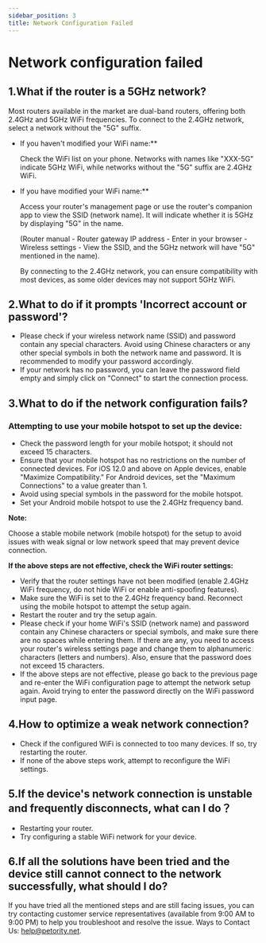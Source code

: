 ```yaml
---
sidebar_position: 3
title: Network Configuration Failed
---
```


# Network configuration failed
## 1.What if the router is a 5GHz network?
Most routers available in the market are dual-band routers, offering both 2.4GHz and 5GHz WiFi frequencies. To connect to the 2.4GHz network, select a network without the "5G" suffix.

+ If you haven't modified your WiFi name:**

    Check the WiFi list on your phone. Networks with names like "XXX-5G" indicate 5GHz WiFi, while networks without the "5G" suffix are 2.4GHz WiFi.
+ If you have modified your WiFi name:**

    Access your router's management page or use the router's companion app to view the SSID (network name). It will indicate whether it is 5GHz by displaying "5G" in the name.

    (Router manual - Router gateway IP address - Enter in your browser - Wireless settings - View the SSID, and the 5GHz network will have "5G" mentioned in the name).

    By connecting to the 2.4GHz network, you can ensure compatibility with most devices, as some older devices may not support 5GHz WiFi. 

## 2.What to do if it prompts 'Incorrect account or password'?
+ Please check if your wireless network name (SSID) and password contain any special characters. Avoid using Chinese characters or any other special symbols in both the network name and password. It is recommended to modify your password accordingly.
+ If your network has no password, you can leave the password field empty and simply click on "Connect" to start the connection process.

## 3.What to do if the network configuration fails?
### Attempting to use your mobile hotspot to set up the device:
+ Check the password length for your mobile hotspot; it should not exceed 15 characters.
+ Ensure that your mobile hotspot has no restrictions on the number of connected devices. For iOS 12.0 and above on Apple devices, enable "Maximize Compatibility." For Android devices, set the "Maximum Connections" to a value greater than 1.
+ Avoid using special symbols in the password for the mobile hotspot.
+ Set your Android mobile hotspot to use the 2.4GHz frequency band.

**Note:** 

Choose a stable mobile network (mobile hotspot) for the setup to avoid issues with weak signal or low network speed that may prevent device connection.

**If the above steps are not effective, check the WiFi router settings:**

+ Verify that the router settings have not been modified (enable 2.4GHz WiFi frequency, do not hide WiFi or enable anti-spoofing features).
+ Make sure the WiFi is set to the 2.4GHz frequency band. Reconnect using the mobile hotspot to attempt the setup again.
+ Restart the router and try the setup again.
+ Please check if your home WiFi's SSID (network name) and password contain any Chinese characters or special symbols, and make sure there are no spaces while entering them. If there are any, you need to access your router's wireless settings page and change them to alphanumeric characters (letters and numbers). Also, ensure that the password does not exceed 15 characters.
+ If the above steps are not effective, please go back to the previous page and re-enter the WiFi configuration page to attempt the network setup again. Avoid trying to enter the password directly on the WiFi password input page.

## 4.How to optimize a weak network connection?
+ Check if the configured WiFi is connected to too many devices. If so, try restarting the router.
+ If none of the above steps work, attempt to reconfigure the WiFi settings. 

## 5.If the device's network connection is unstable and frequently disconnects, what can I do？
+ Restarting your router.
+ Try configuring a stable WiFi network for your device. 

## 6.If all the solutions have been tried and the device still cannot connect to the network successfully, what should I do?
If you have tried all the mentioned steps and are still facing issues, you can try contacting customer service representatives (available from 9:00 AM to 9:00 PM) to help you troubleshoot and resolve the issue. Ways to Contact Us: help@petority.net. 
